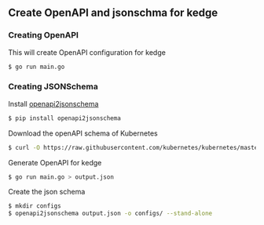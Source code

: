 ## Create OpenAPI and jsonschma for kedge

### Creating OpenAPI

This will create OpenAPI configuration for kedge

```bash
$ go run main.go
```

### Creating JSONSchema

Install [openapi2jsonschema](https://github.com/garethr/openapi2jsonschema)

```bash
$ pip install openapi2jsonschema
```

Download the openAPI schema of Kubernetes

```bash
$ curl -O https://raw.githubusercontent.com/kubernetes/kubernetes/master/api/openapi-spec/swagger.json
```

Generate OpenAPI for kedge

```bash
$ go run main.go > output.json
```

Create the json schema

```bash
$ mkdir configs
$ openapi2jsonschema output.json -o configs/ --stand-alone
```
